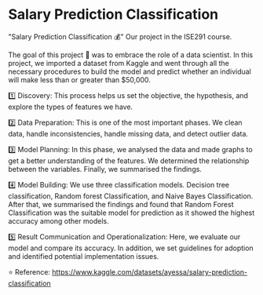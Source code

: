 # Salary Prediction Classification

"Salary Prediction Classification 💰"
Our project in the ISE291 course.

The goal of this project 🎯 was to embrace the role of a data scientist. In this project, we imported a dataset from Kaggle and went through all the necessary procedures to build the model and predict whether an individual will make less than or greater than $50,000.

1️⃣ Discovery: This process helps us set the objective, the hypothesis, and explore the types of features we have.

2️⃣ Data Preparation: This is one of the most important phases. We clean data, handle inconsistencies, handle missing data, and detect outlier data.

3️⃣ Model Planning: In this phase, we analysed the data and made graphs to get a better understanding of the features. We determined the relationship between the variables. Finally, we summarised the findings.

4️⃣ Model Building: We use three classification models. Decision tree classification, Random forest Classification, and Naive Bayes Classification. After that, we summarised the findings and found that Random Forest Classification was the suitable model for prediction as it showed the highest accuracy among other models.

5️⃣ Result Communication and Operationalization: Here, we evaluate our model and compare its accuracy. In addition, we set guidelines for adoption and identified potential implementation issues.


⭐️ Reference: https://www.kaggle.com/datasets/ayessa/salary-prediction-classification
